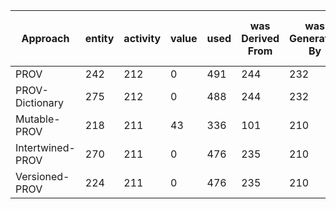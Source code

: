 Approach|entity|activity|value|used|was<br>Derived<br>From|was<br>Generated<br>By|had<br>Member|had<br>Dictionary<br>Member|derived<br>By<br>Insertion<br>From|accessed<br>Part|accessed|defined|was<br>Defined<br>By|derived<br>By<br>Insertion
---|---|---|---|---|---|---|---|---|---|---|---|---|---|---
PROV|242|212|0|491|244|232|126|0|0|0|0|0|0|0
PROV-Dictionary|275|212|0|488|244|232|0|0|42|0|0|0|0|0
Mutable-PROV|218|211|43|336|101|210|0|0|0|134|47|37|37|8
Intertwined-PROV|270|211|0|476|235|210|0|15|3|0|0|0|0|0
Versioned-PROV|224|211|0|476|235|210|18|0|0|0|0|0|0|0
